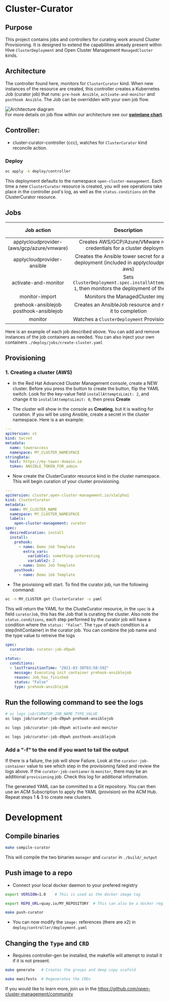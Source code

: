 # Cluster-Curator

## Purpose
This project contains jobs and controllers for curating work around Cluster Provisioning. It is designed to extend the capabilities already present within Hive `ClusterDeployment` and Open Cluster Management `ManagedCluster` kinds.

## Architecture
The controller found here, monitors for `ClusterCurator` kind.  When new instances of the resource are created, this controller creates a Kubernetes Job (curator job) that runs: `pre-hook Ansible`, `activate-and-monitor` and `posthook Ansible`.  The Job can be overridden with your own job flow.

![Architecture diagram](docs/ansiblejob-flow.png "Architecture")\
For more details on job flow within our architecture see our [**swimlane chart**](https://swimlanes.io/u/kGNg12_Vw).
## Controller:
- cluster-curator-controller (ccc), watches for `ClusterCurator` kind reconcile action.

### Deploy
```bash
oc apply -k deploy/controller
```
This deployment defaults to the namespace `open-cluster-management`. Each time a new `ClusterCurator` resource is created, you will see operations take place in the controller pod's log, as well as the `status.conditions` on the ClusterCurator resource.

## Jobs

| Job action | Description | Cloud Provider | Cluster Curator |
| :---------:| :---------: | :------------: | :----------------: |
|applycloudprovider-(aws/gcp/azure/vmware)| Creates AWS/GCP/Azure/VMware related credentials for a cluster deployment | X | X |
|applycloudprovider-ansible | Creates the Ansible tower secret for a cluster deployment (included in applycloudprovider-aws) | X | X |
| activate-and-monitor | Sets `ClusterDeployment.spec.installAttempsLimit: 1`, then monitors the deployment of the cluster | | X | 
| monitor-import | Monitors the ManagedCluster import | | X |
| prehook-ansiblejob posthook-ansiblejob | Creates an AnsibleJob resource and monitors it to completion |  | X |
| monitor | Watches a `ClusterDeployment` Provisioning Job | | |


Here is an example of each job described above. You can add and remove instances of the job containers as needed. You can also inject your own containers `./deploy/jobs/create-cluster.yaml`

## Provisioning
### 1. Creating a cluster (AWS)

* In the Red Hat Advanced Cluster Management console, create a NEW cluster. Before you press the button to create the button, flip the YAML switch.  Look for the key-value field `installAttemptsLimit: 2`, and change it to `installAttemptsLimit: 0`, then press **Create**

* The cluster will show in the console as **Creating**, but it is waiting for curation. If you will be using Ansible, create a secret in the cluster namespace. Here is a an example:
```yaml
---
apiVersion: v1
kind: Secret
metadata:
  name: toweraccess
  namespace: MY_CLUSTER_NAMESPACE
stringData:
  host: https://my-tower-domain.io
  token: ANSIBLE_TOKEN_FOR_admin  
```

* Now create the ClusterCurator resource kind in the cluster namespace. This will begin curation of your cluster provisioning.
```yaml
---
apiVersion: cluster.open-cluster-management.io/v1alpha1
kind: ClusterCurator
metadata:
  name: MY_CLUSTER_NAME
  namespace: MY_CLUSTER_NAMESPACE
  labels:
    open-cluster-management: curator
spec:
  desiredCuration: install
  install:
    prehook:
      - name: Demo Job Template
        extra_vars:
          variable1: something-interesting
          variable2: 2
      - name: Demo Job Template
    posthook:
      - name: Demo Job Template
```

* The provisiong will start. To find the curator job, run the following command:
```bash
oc -n MY_CLUSTER get ClusterCurator -o yaml
```
This will return the YAML for the ClusteCurator resource, in the `spec` is a field `curatorJob`, this has the Job that is curating the cluster. Also note the `status.conditions`, each step performed by the curator job will have a condition where the `status: "False"`. The `type` of each condition is a step(InitContainer) in the curator job. You can combine the job name and the type value to retreive the logs
```yaml
spec:
  curatorJob: curator-job-d9pwh
  ...
status:
  conditions:
  - lastTransitionTime: "2021-03-30T03:58:59Z"
    message: Executing init container prehook-ansiblejob
    reason: Job_has_finished
    status: "False"
    type: prehook-ansiblejob
```

## Run the following command to see the logs
```bash
# oc logs job/CURATOR_JOB_NAME TYPE_VALUE
oc logs job/curator-job-d9pwh prehook-ansiblejob

oc logs job/curator-job-d9pwh activate-and-monitor

oc logs job/curator-job-d9pwh posthook-ansiblejob
```
### Add a "-f" to the end if you want to tail the output

If there is a failure, the job will show Failure.  Look at the `curator-job-container` value to see which step in the provisioning failed and review the logs above. If the `curator-job-contianer` is `monitor`, there may be an additional `provisioning` job. Check this log for additional information.

The generated YAML can be committed to a Git repository. You can then use an ACM Subscription to apply the YAML (provision) on the ACM Hub.  Repeat steps 1 & 3 to create new clusters.

# Development
## Compile binaries
```bash
make compile-curator
```
This will compile the two binaries `manager` and `curator` in `./build/_output`

## Push image to a repo
* Connect your local docker daemon to your prefered registry
```bash
export VERSION=1.0    # This is used as the docker image tag

export REPO_URL=quay.io/MY_REPOSITORY  # This can also be a docker registry

make push-curator
```
* You can now modify the `image:` references (there are x2) in `deploy/controller/deployment.yaml`

## Changing the `Type` and `CRD`
* Requires controller-gen be installed, the makefile will attempt to install it if it is not present.
``` bash
make generate   # Creates the groups and deep copy scafold

make manifests  # Regenerates the CRDs
```

If you would like to learn more, join us in the https://github.com/open-cluster-management/community

